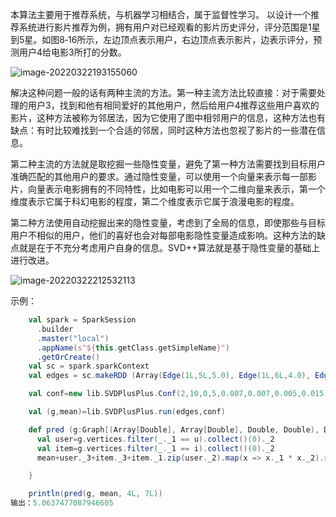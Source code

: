 本算法主要用于推荐系统，与机器学习相结合，属于监督性学习。
    以设计一个推荐系统进行影片推荐为例，拥有用户对已经观看的影片历史评分，评分范围是1星到5星。如图8‑16所示，左边顶点表示用户，右边顶点表示影片，边表示评分，预测用户4给电影3所打的分数。

![image-20220322193155060](https://gitee.com/luckywind/PigGo/raw/master/image/image-20220322193155060.png)

解决这种问题一般的话有两种主流的方法。第一种主流方法比较直接：对于需要处理的用户3，找到和他有相同爱好的其他用户，然后给用户4推荐这些用户喜欢的影片，这种方法被称为邻居法，因为它使用了图中相邻用户的信息，这种方法也有缺点：有时比较难找到一个合适的邻居，同时这种方法也忽视了影片的一些潜在信息。

第二种主流的方法就是取挖掘一些隐性变量，避免了第一种方法需要找到目标用户准确匹配的其他用户的要求。通过隐性变量，可以使用一个向量来表示每一部影片，向量表示电影拥有的不同特性，比如电影可以用一个二维向量来表示，第一个维度表示它属于科幻电影的程度，第二个维度表示它属于浪漫电影的程度。

第二种方法使用自动挖掘出来的隐性变量，考虑到了全局的信息，即使那些与目标用户不相似的用户，他们的喜好也会对每部电影隐性变量造成影响。这种方法的缺点就是在于不充分考虑用户自身的信息。SVD++算法就是基于隐性变量的基础上进行改进。

![image-20220322212532113](https://gitee.com/luckywind/PigGo/raw/master/image/image-20220322212532113.png)

示例：

```scala
    val spark = SparkSession
      .builder
      .master("local")
      .appName(s"${this.getClass.getSimpleName}")
      .getOrCreate()
    val sc = spark.sparkContext
    val edges = sc.makeRDD (Array(Edge(1L,5L,5.0), Edge(1L,6L,4.0), Edge(2L,6L,5.0), Edge(2L,7L,5.0), Edge(3L,5L,5.0), Edge(3L,6L,2.0), Edge(4L,5L,4.0), Edge(4L,6L,4.0)))

    val conf=new lib.SVDPlusPlus.Conf(2,10,0,5,0.007,0.007,0.005,0.015)

    val (g,mean)=lib.SVDPlusPlus.run(edges,conf)

    def pred (g:Graph[(Array[Double], Array[Double], Double, Double), Double ], mean:Double, u:Long, i:Long)={
      val user=g.vertices.filter(_._1 == u).collect()(0)._2
      val item=g.vertices.filter(_._1 == i).collect()(0)._2
      mean+user._3+item._3+item._1.zip(user._2).map(x => x._1 * x._2).reduce(_+_)

    }

    println(pred(g, mean, 4L, 7L))
输出：5.0637477087946605
```


